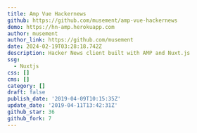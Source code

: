 ```yaml
---
title: Amp Vue Hackernews
github: https://github.com/musement/amp-vue-hackernews
demo: https://hn-amp.herokuapp.com
author: musement
author_link: https://github.com/musement
date: 2024-02-19T03:28:18.742Z
description: Hacker News client built with AMP and Nuxt.js
ssg:
  - Nuxtjs
css: []
cms: []
category: []
draft: false
publish_date: '2019-04-09T10:15:35Z'
update_date: '2019-04-11T13:42:31Z'
github_star: 36
github_fork: 7
---
```

